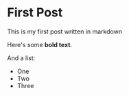 # First Post

This is my first post written in markdown

Here's some __bold text__.

And a list:

* One
* Two
* Three

<!-- ![Alt text](https://d33wubrfki0l68.cloudfront.net/4b052d1dc45c9fb6f95caaca375636f792713192/c4043/lesson-images/code-1-options.png) -->